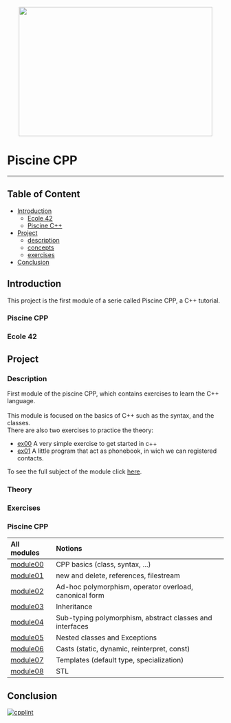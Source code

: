 <p align="center">
  <img align ="center"
    height="300"
    width="450"
    src="https://www.42lausanne.ch/wp-content/uploads/2021/01/42_logo.svg"
  >
</p>

# Piscine CPP 
-------------------------------------
## Table of Content
- [Introduction](#introduction)
  - [Ecole 42](#ecole-42) 
  - [Piscine C++](#piscine-cpp)
- [Project](#project)
  - [description](#description)
  - [concepts](#theory)
  - [exercises](#exercises)
- [Conclusion](#conclusion)

## Introduction
This project is the first module of a serie called Piscine CPP, a C++ tutorial.
### Piscine CPP
### Ecole 42
## Project
### Description
First module of the piscine CPP, which contains exercises to learn the C++ language.</br></br>This module is focused on the basics of C++ such as the syntax, and the classes.</br>There are also two exercises to practice the theory:<ul><li>[ex00][10] A very simple exercise to get started in c++</li> <li>[ex01][11] A little program that act as phonebook, in wich we can registered contacts.</li></ul>
To see the full subject of the module click [here][12].
### Theory
### Exercises
### Piscine CPP

| All modules  	          | Notions           |
|:------------------------|:------------------|
| [module00][1]	          | CPP basics (class, syntax, ...)         |
|	[module01][2]           |	new and delete, references, filestream                  |	
| [module02][3]  		      | Ad-hoc polymorphism, operator overload, canonical form                  | 
|	[module03][4]		        | Inheritance                  |
|	[module04][5]		        | Sub-typing polymorphism, abstract classes and interfaces                  |
|	[module05][6]		        | Nested classes and Exceptions                 |
|	[module06][7]		        |  Casts (static, dynamic, reinterpret, const)                 |
|	[module07][8]		        |  Templates (default type, specialization)              |
|	[module08][9]		        |  STL                 |


## Conclusion
[![cpplint](https://img.shields.io/github/workflow/status/cpp-linter/cpp-linter-action/cpp-linter?label=cpp-linter&logo=Github&style=plastic)](https://github.com/cpp-linter/cpp-linter-action/actions/workflows/cpp-linter.yml)

[1]: https://github.com/TomWeimer/CPP_Module_00
[2]: https://github.com/TomWeimer/CPP_Module_01
[3]: https://github.com/TomWeimer/CPP_Module_02
[4]: https://github.com/TomWeimer/CPP_Module_03
[5]: https://github.com/TomWeimer/CPP_Module_04
[6]: https://github.com/TomWeimer/CPP_Module_05
[7]: https://github.com/TomWeimer/CPP_Module_06
[8]: https://github.com/TomWeimer/CPP_Module_07
[9]: https://github.com/TomWeimer/CPP_Module_08
[10]: https://github.com/TomWeimer/CPP_Module_00/tree/main/ex00
[11]: https://github.com/TomWeimer/CPP_Module_00/tree/main/ex01
[12]: https://github.com/TomWeimer/CPP_Module_00/blob/main/fr.subject.pdf
